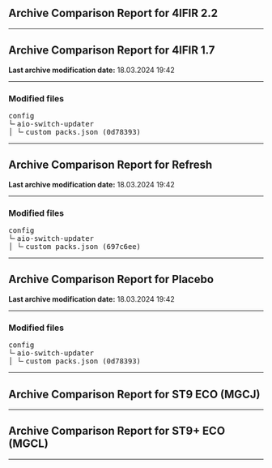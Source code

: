 <h2>Archive Comparison Report for <b>4IFIR 2.2 </b></h2><hr>

<h2>Archive Comparison Report for <b>4IFIR 1.7</b></h2><b>Last archive modification date:</b> 18.03.2024 19:42<hr>

<h3>Modified files</h3>
<pre>config
└╴aio-switch-updater
│ └╴custom_packs.json (0d78393)
</pre>
<hr>

<h2>Archive Comparison Report for <b>Refresh</b></h2><b>Last archive modification date:</b> 18.03.2024 19:42<hr>

<h3>Modified files</h3>
<pre>config
└╴aio-switch-updater
│ └╴custom_packs.json (697c6ee)
</pre>
<hr>

<h2>Archive Comparison Report for <b>Placebo</b></h2><b>Last archive modification date:</b> 18.03.2024 19:42<hr>

<h3>Modified files</h3>
<pre>config
└╴aio-switch-updater
│ └╴custom_packs.json (0d78393)
</pre>
<hr>

<h2>Archive Comparison Report for <b>ST9 ECO (MGCJ)</b></h2><hr>

<h2>Archive Comparison Report for <b>ST9+ ECO (MGCL)</b></h2><hr>

